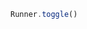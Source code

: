 <!--TITLE:Runner.toggle()-->
<!--ABOUT:Upspark's Runner API module.-->

```javascript
Runner.toggle()
```